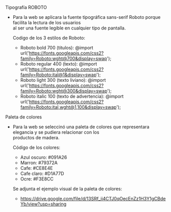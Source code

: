 
Tipografía ROBOTO
  - Para la web se aplicara la fuente tipográfica sans-serif Roboto porque facilita la lectura de los usuarios  
    al ser una fuente legible en cualquier tipo de pantalla.
    
    Codigo de los 3 estilos de Roboto:
    - Roboto bold 700 (titulos): @import url('https://fonts.googleapis.com/css2?family=Roboto:wght@700&display=swap');
    - Roboto regular 400 (texto): @import url('https://fonts.googleapis.com/css2?family=Roboto:ital@1&display=swap');
    - Roboto light 300 (texto liviano): @import url('https://fonts.googleapis.com/css2?family=Roboto:wght@300&display=swap');
    - Roboto italic 100 (texto de advertencia): @import url('https://fonts.googleapis.com/css2?family=Roboto:ital,wght@1,100&display=swap');

Paleta de colores
  - Para la web se seleccinó una paleta de colores que representara elegancia y se pudiera relacionar con los  
    productos de madera.
    
    Código de los colores:
    - Azul oscuro: #091A26
    - Marron: #79372A
    - Cafe: #CE8E4E
    - Cafe claro: #D1A77D
    - Ocre: #F3E8CC
   
    Se adjunta el ejemplo visual de la paleta de colores:
    - https://drive.google.com/file/d/13SRf_ii4CTJ0qOecEnZz1H3Y1gCBdeYb/view?usp=sharing
